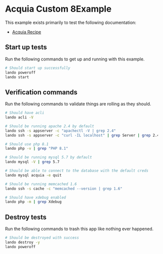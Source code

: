 # Acquia Custom 8Example

This example exists primarily to test the following documentation:

* [Acquia Recipe](https://docs.lando.dev/acquia/config.html)

Start up tests
--------------

Run the following commands to get up and running with this example.

```bash
# Should start up successfully
lando poweroff
lando start
```

Verification commands
---------------------

Run the following commands to validate things are rolling as they should.

```bash
# Should have acli
lando acli -V

# Should be running apache 2.4 by default
lando ssh -s appserver -c "apachectl -V | grep 2.4"
lando ssh -s appserver -c "curl -IL localhost" | grep Server | grep 2.4

# Should use php 8.1
lando php -v | grep "PHP 8.1"

# Should be running mysql 5.7 by default
lando mysql -V | grep 5.7

# Should be able to connect to the database with the default creds
lando mysql acquia -e quit

# Should be running memcached 1.6
lando ssh -s cache -c "memcached --version | grep 1.6"

# Should have xdebug enabled
lando php -m | grep Xdebug
```

Destroy tests
-------------

Run the following commands to trash this app like nothing ever happened.

```bash
# Should be destroyed with success
lando destroy -y
lando poweroff
```
